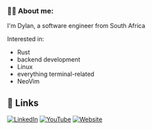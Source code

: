### 👨‍💻 About me:

I'm Dylan, a software engineer from South Africa

Interested in:
- Rust
- backend development
- Linux
- everything terminal-related
- NeoVim

## 🔗 Links

[![LinkedIn]][LinkedIn Link]
[![YouTube]][YT Link]
[![Website]][Website Link]

[LinkedIn Link]: https://www.linkedin.com/in/dylan-swarts-1011xa
[LinkedIn]: https://img.shields.io/badge/LinkedIn-blue?logo=linkedin&logoColor=white&style=for-the-badge
[YT Link]: https://youtube.com/DylanSwartsblindfolded
[YouTube]: https://img.shields.io/badge/YouTube-red?style=for-the-badge&logo=youtube&logoColor=white
[Website]: https://img.shields.io/badge/My%20Website-1f3152
[Website Link]: https://straws11.github.io

